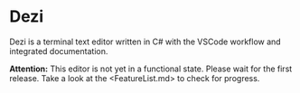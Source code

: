 # Dezi

Dezi is a terminal text editor written in C# with the VSCode workflow and integrated documentation.

**Attention:** This editor is not yet in a functional state. Please wait for the first release.
Take a look at the <FeatureList.md> to check for progress.
